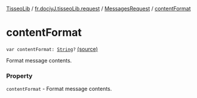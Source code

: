 [TisseoLib](../../index.md) / [fr.docjyJ.tisseoLib.request](../index.md) / [MessagesRequest](index.md) / [contentFormat](./content-format.md)

# contentFormat

`var contentFormat: `[`String`](https://kotlinlang.org/api/latest/jvm/stdlib/kotlin/-string/index.html)`?` [(source)](https://github.com/docjyj/tisseoLib/tree/master/src/main/kotlin/fr/docjyJ/tisseoLib/request/MessagesRequest.kt#L22)

Format message contents.

### Property

`contentFormat` - Format message contents.